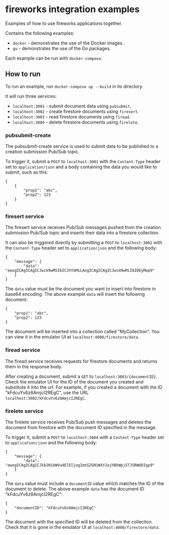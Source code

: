 # fireworks integration examples

Examples of how to use fireworks applications together.

Contains the following examples:

- `docker` - demonstrates the use of the Docker images.
- `go` - demonstrates the use of the Go packages.

Each example can be run with `docker-compose`.

## How to run

To run an example, run `docker-compose up --build` in its directory.

It will run three services:

- `localhost:3001` - submit document data using `pubsubmit`.
- `localhost:3002` - create firestore documents using `firesert`.
- `localhost:3003` - read firestore documents using `firead`.
- `localhost:3004` - delete firestore documents using `firelete`.

### pubsubmit-create

The pubsubmit-create service is used to submit data to be published to a creation submission Pub/Sub topic.

To trigger it, submit a `POST` to `localhost:3001` with the `Content-Type` header set to `application/json` and a body containing the data you would like to submit, such as this:
```
{
    {
        "prop1": "abc",
        "prop2": 123
    }
}
```

### firesert service

The firesert service receives Pub/Sub messages pushed from the creation submission Pub/Sub topic and inserts their data into a firestore collection.

It can also be triggered directly by submitting a `POST` to `localhost:3002` with the `Content-Type` header set to `application/json` and the following body:
```
{
    "message": {
        "data": "ewogICAgICAgICJwcm9wMSI6ICJhYmMiLAogICAgICAgICJwcm9wMiI6IDEyMwp9"
    }
}
```

The `data` value must be the document you want to insert into firestore in base64 encoding. The above example `data` will insert the following document:
```
{
    "prop1": "abc",
    "prop2": 123
}
```

The document will be inserted into a collection called "MyCollection". You can view it in the emulator UI at `localhost:4000/firestore/data`.

### firead service

The firead service receives requests for firestore documents and returns them in the response body.

After creating a document, submit a `GET` to `localhost:3003/{documentID}`. Check the emulator UI for the ID of the document you created and substitute it into the url. For example, if you created a document with the ID "kFdcuYv6z8AmjcI2REgC", use the URL `localhost:3002/kFdcuYv6z8AmjcI2REgC`.

### firelete service

The firelete service receives Pub/Sub push messages and deletes the document from firestore with the document ID specified in the message.

To trigger it, submit a `POST` to `localhost:3004` with a `Content-Type` header set to `application/json` and the following body:
```
{
    "message": {
        "data": "ewogICAgICAgICJkb2N1bWVudElEIjogImtGZGN1WXY2ejhBbWpjSTJSRWdDIgp9"
    }
}
```

The `data` value must include a `documentID` value which matches the ID of the document to delete. The above example `data` has the document ID "kFdcuYv6z8AmjcI2REgC":
```
{
    "documentID": "kFdcuYv6z8AmjcI2REgC"
}
```

The document with the specified ID will be deleted from the colleciton. Check that it is gone in the emulator UI at `localhost:4000/firestore/data`.